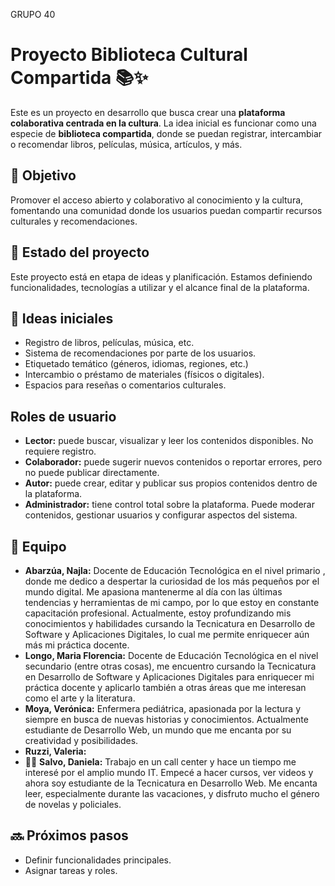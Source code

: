 GRUPO 40

# Proyecto Biblioteca Cultural Compartida 📚✨

Este es un proyecto en desarrollo que busca crear una **plataforma colaborativa centrada en la cultura**. La idea inicial es funcionar como una especie de **biblioteca compartida**, donde se puedan registrar, intercambiar o recomendar libros, películas, música, artículos, y más.

## 🎯 Objetivo

Promover el acceso abierto y colaborativo al conocimiento y la cultura, fomentando una comunidad donde los usuarios puedan compartir recursos culturales y recomendaciones.

## 🚧 Estado del proyecto

Este proyecto está en etapa de ideas y planificación. Estamos definiendo funcionalidades, tecnologías a utilizar y el alcance final de la plataforma.

## 🧠 Ideas iniciales

- Registro de libros, películas, música, etc.
- Sistema de recomendaciones por parte de los usuarios.
- Etiquetado temático (géneros, idiomas, regiones, etc.)
- Intercambio o préstamo de materiales (físicos o digitales).
- Espacios para reseñas o comentarios culturales.

## Roles de usuario

- **Lector:** puede buscar, visualizar y leer los contenidos disponibles. No requiere registro.
- **Colaborador:** puede sugerir nuevos contenidos o reportar errores, pero no puede publicar directamente.
- **Autor:** puede crear, editar y publicar sus propios contenidos dentro de la plataforma.
- **Administrador:** tiene control total sobre la plataforma. Puede moderar contenidos, gestionar usuarios y configurar aspectos del sistema.


## 👥 Equipo

- **Abarzúa, Najla:** Docente de Educación Tecnológica en el nivel primario , donde me dedico a despertar la curiosidad de los más pequeños por el mundo digital. Me apasiona mantenerme al día con las últimas tendencias y herramientas de mi campo, por lo que estoy en constante capacitación profesional. Actualmente, estoy profundizando mis conocimientos y habilidades cursando la Tecnicatura en Desarrollo de Software y Aplicaciones Digitales, lo cual me permite enriquecer aún más mi práctica docente.
- **Longo, Maria Florencia:** Docente de Educación Tecnológica en el nivel secundario (entre otras cosas), me encuentro cursando la Tecnicatura en Desarrollo de Software y Aplicaciones Digitales para enriquecer mi práctica docente y aplicarlo también a otras áreas que me interesan como el arte y la literatura.
- **Moya, Verónica:** Enfermera pediátrica, apasionada por la lectura y siempre en busca de nuevas historias y conocimientos. Actualmente estudiante de Desarrollo Web, un mundo que me encanta por su creatividad y posibilidades.
- **Ruzzi, Valeria:**
- 👩🏻  **Salvo, Daniela:** Trabajo en un call center y hace un tiempo me interesé por el amplio mundo IT. Empecé a hacer cursos, ver videos y ahora soy estudiante de la Tecnicatura en Desarrollo Web. Me encanta leer, especialmente durante las vacaciones, y disfruto mucho el género de novelas y policiales. 

## 🔜 Próximos pasos

- Definir funcionalidades principales.
- Asignar tareas y roles.



